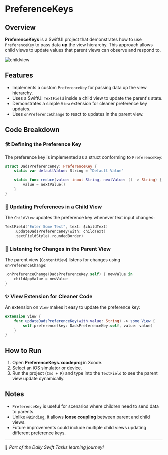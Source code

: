 # PreferenceKeys

## Overview
**PreferenceKeys** is a SwiftUI project that demonstrates how to use `PreferenceKey` to pass data **up** the view hierarchy. This approach allows child views to update values that parent views can observe and respond to.

![childview](https://github.com/user-attachments/assets/8afdb3e8-5b89-4f43-9331-4ebf326d0d32)

## Features
- Implements a custom `PreferenceKey` for passing data up the view hierarchy.
- Uses a SwiftUI `TextField` inside a child view to update the parent's state.
- Demonstrates a simple `View` extension for cleaner preference key updates.
- Uses `onPreferenceChange` to react to updates in the parent view.

## Code Breakdown

### 🛠️ Defining the Preference Key
The preference key is implemented as a struct conforming to `PreferenceKey`:

```swift
struct DadsPreferenceKey: PreferenceKey {
    static var defaultValue: String = "Default Value"

    static func reduce(value: inout String, nextValue: () -> String) {
        value = nextValue()
    }
}
```

### 🔄 Updating Preferences in a Child View
The `ChildView` updates the preference key whenever text input changes:

```swift
TextField("Enter Some Text", text: $childText)
    .updateDadsPreferenceKey(with: childText)
    .textFieldStyle(.roundedBorder)
```

### 📡 Listening for Changes in the Parent View
The parent view (`ContentView`) listens for changes using `onPreferenceChange`:

```swift
.onPreferenceChange(DadsPreferenceKey.self) { newValue in
    childAppValue = newValue
}
```

### ✨ View Extension for Cleaner Code
An extension on `View` makes it easy to update the preference key:

```swift
extension View {
    func updateDadsPreferenceKey(with value: String) -> some View {
        self.preference(key: DadsPreferenceKey.self, value: value)
    }
}
```

## How to Run
1. Open **PreferenceKeys.xcodeproj** in Xcode.
2. Select an iOS simulator or device.
3. Run the project (`Cmd + R`) and type into the `TextField` to see the parent view update dynamically.

## Notes
- `PreferenceKey` is useful for scenarios where children need to send data to parents.
- Unlike `@Binding`, it allows **loose coupling** between parent and child views.
- Future improvements could include multiple child views updating different preference keys.

---

🚀 *Part of the Daily Swift Tasks learning journey!*
